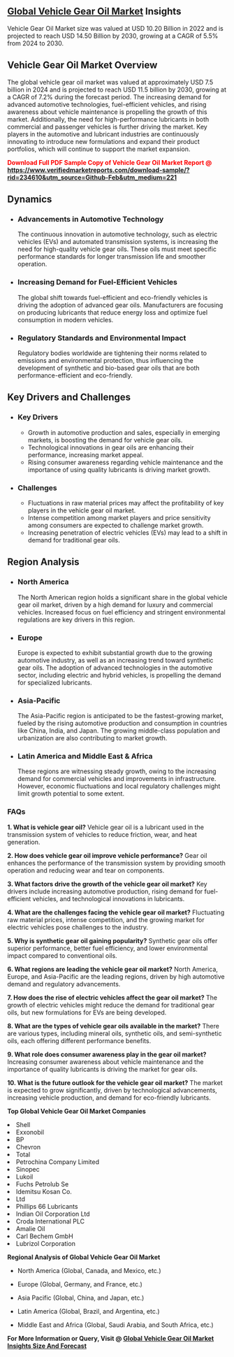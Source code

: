 <h2><a href="https://www.verifiedmarketreports.com/download-sample/?rid=234610&amp;utm_source=Github&amp;utm_medium=221" target="_blank">Global Vehicle Gear Oil Market</a> Insights</h2><p>Vehicle Gear Oil Market size was valued at USD 10.20 Billion in 2022 and is projected to reach USD 14.50 Billion by 2030, growing at a CAGR of 5.5% from 2024 to 2030.</p><p> <h2>Vehicle Gear Oil Market Overview</h2> <p>The global vehicle gear oil market was valued at approximately USD 7.5 billion in 2024 and is projected to reach USD 11.5 billion by 2030, growing at a CAGR of 7.2% during the forecast period. The increasing demand for advanced automotive technologies, fuel-efficient vehicles, and rising awareness about vehicle maintenance is propelling the growth of this market. Additionally, the need for high-performance lubricants in both commercial and passenger vehicles is further driving the market. Key players in the automotive and lubricant industries are continuously innovating to introduce new formulations and expand their product portfolios, which will continue to support the market expansion.</p> <p><strong><p><span class=""><span style="color: #ff0000;"><strong>Download Full PDF Sample Copy of Vehicle Gear Oil Market Report</strong> @ </span><a href="https://www.verifiedmarketreports.com/download-sample/?rid=234610&amp;utm_source=Github-Feb&amp;utm_medium=221" target="_blank">https://www.verifiedmarketreports.com/download-sample/?rid=234610&amp;utm_source=Github-Feb&amp;utm_medium=221</a></span></p></strong></p> <h2>Dynamics</h2> <ul> <li><h3>Advancements in Automotive Technology</h3> The continuous innovation in automotive technology, such as electric vehicles (EVs) and automated transmission systems, is increasing the need for high-quality vehicle gear oils. These oils must meet specific performance standards for longer transmission life and smoother operation. </li> <li><h3>Increasing Demand for Fuel-Efficient Vehicles</h3> The global shift towards fuel-efficient and eco-friendly vehicles is driving the adoption of advanced gear oils. Manufacturers are focusing on producing lubricants that reduce energy loss and optimize fuel consumption in modern vehicles. </li> <li><h3>Regulatory Standards and Environmental Impact</h3> Regulatory bodies worldwide are tightening their norms related to emissions and environmental protection, thus influencing the development of synthetic and bio-based gear oils that are both performance-efficient and eco-friendly. </li> </ul> <h2>Key Drivers and Challenges</h2> <ul> <li><h3>Key Drivers</h3> <ul> <li>Growth in automotive production and sales, especially in emerging markets, is boosting the demand for vehicle gear oils.</li> <li>Technological innovations in gear oils are enhancing their performance, increasing market appeal.</li> <li>Rising consumer awareness regarding vehicle maintenance and the importance of using quality lubricants is driving market growth.</li> </ul> </li> <li><h3>Challenges</h3> <ul> <li>Fluctuations in raw material prices may affect the profitability of key players in the vehicle gear oil market.</li> <li>Intense competition among market players and price sensitivity among consumers are expected to challenge market growth.</li> <li>Increasing penetration of electric vehicles (EVs) may lead to a shift in demand for traditional gear oils.</li> </ul> </li> </ul> <h2>Region Analysis</h2> <ul> <li><h3>North America</h3> The North American region holds a significant share in the global vehicle gear oil market, driven by a high demand for luxury and commercial vehicles. Increased focus on fuel efficiency and stringent environmental regulations are key drivers in this region. </li> <li><h3>Europe</h3> Europe is expected to exhibit substantial growth due to the growing automotive industry, as well as an increasing trend toward synthetic gear oils. The adoption of advanced technologies in the automotive sector, including electric and hybrid vehicles, is propelling the demand for specialized lubricants. </li> <li><h3>Asia-Pacific</h3> The Asia-Pacific region is anticipated to be the fastest-growing market, fueled by the rising automotive production and consumption in countries like China, India, and Japan. The growing middle-class population and urbanization are also contributing to market growth. </li> <li><h3>Latin America and Middle East & Africa</h3> These regions are witnessing steady growth, owing to the increasing demand for commercial vehicles and improvements in infrastructure. However, economic fluctuations and local regulatory challenges might limit growth potential to some extent. </li> </ul> <h3>FAQs</h3> <p><strong>1. What is vehicle gear oil?</strong> Vehicle gear oil is a lubricant used in the transmission system of vehicles to reduce friction, wear, and heat generation.</p> <p><strong>2. How does vehicle gear oil improve vehicle performance?</strong> Gear oil enhances the performance of the transmission system by providing smooth operation and reducing wear and tear on components.</p> <p><strong>3. What factors drive the growth of the vehicle gear oil market?</strong> Key drivers include increasing automotive production, rising demand for fuel-efficient vehicles, and technological innovations in lubricants.</p> <p><strong>4. What are the challenges facing the vehicle gear oil market?</strong> Fluctuating raw material prices, intense competition, and the growing market for electric vehicles pose challenges to the industry.</p> <p><strong>5. Why is synthetic gear oil gaining popularity?</strong> Synthetic gear oils offer superior performance, better fuel efficiency, and lower environmental impact compared to conventional oils.</p> <p><strong>6. What regions are leading the vehicle gear oil market?</strong> North America, Europe, and Asia-Pacific are the leading regions, driven by high automotive demand and regulatory advancements.</p> <p><strong>7. How does the rise of electric vehicles affect the gear oil market?</strong> The growth of electric vehicles might reduce the demand for traditional gear oils, but new formulations for EVs are being developed.</p> <p><strong>8. What are the types of vehicle gear oils available in the market?</strong> There are various types, including mineral oils, synthetic oils, and semi-synthetic oils, each offering different performance benefits.</p> <p><strong>9. What role does consumer awareness play in the gear oil market?</strong> Increasing consumer awareness about vehicle maintenance and the importance of quality lubricants is driving the market for gear oils.</p> <p><strong>10. What is the future outlook for the vehicle gear oil market?</strong> The market is expected to grow significantly, driven by technological advancements, increasing vehicle production, and demand for eco-friendly lubricants.</p> </p><p><strong>Top Global Vehicle Gear Oil Market Companies</strong></p><div data-test-id=""><p><li>Shell</li><li> Exxonobil</li><li> BP</li><li> Chevron</li><li> Total</li><li> Petrochina Company Limited</li><li> Sinopec</li><li> Lukoil</li><li> Fuchs Petrolub Se</li><li> Idemitsu Kosan Co.</li><li> Ltd</li><li> Phillips 66 Lubricants</li><li> Indian Oil Corporation Ltd</li><li> Croda International PLC</li><li> Amalie Oil</li><li> Carl Bechem GmbH</li><li> Lubrizol Corporation</li></p><div><strong>Regional Analysis of&nbsp;Global Vehicle Gear Oil Market</strong></div><ul><li dir="ltr"><p dir="ltr">North America&nbsp;(Global, Canada, and Mexico, etc.)</p></li><li dir="ltr"><p dir="ltr">Europe (Global, Germany, and France, etc.)</p></li><li dir="ltr"><p dir="ltr">Asia Pacific&nbsp;(Global, China, and Japan, etc.)</p></li><li dir="ltr"><p dir="ltr">Latin America&nbsp;(Global, Brazil, and Argentina, etc.)</p></li><li dir="ltr">Middle East and Africa&nbsp;(Global, Saudi Arabia, and South Africa, etc.)</li></ul><p><strong>For More Information or Query, Visit @&nbsp;</strong><strong><a href="https://www.verifiedmarketreports.com/product/vehicle-gear-oil-market/?utm_source=Github&amp;utm_medium=221" target="_blank">Global Vehicle Gear Oil Market Insights Size And Forecast</a></strong></p></div>
